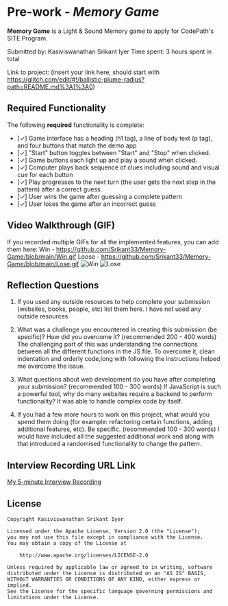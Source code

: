 # Pre-work - *Memory Game*

**Memory Game** is a Light & Sound Memory game to apply for CodePath's SITE Program. 

Submitted by: Kasiviswanathan Srikant Iyer
Time spent: 3 hours spent in total

Link to project: (insert your link here, should start with https://glitch.com/edit/#!/ballistic-plume-radius?path=README.md%3A1%3A0)

## Required Functionality

The following **required** functionality is complete:

* [✓] Game interface has a heading (h1 tag), a line of body text (p tag), and four buttons that match the demo app
* [✓] "Start" button toggles between "Start" and "Stop" when clicked. 
* [✓] Game buttons each light up and play a sound when clicked. 
* [✓] Computer plays back sequence of clues including sound and visual cue for each button
* [✓] Play progresses to the next turn (the user gets the next step in the pattern) after a correct guess. 
* [✓] User wins the game after guessing a complete pattern
* [✓] User loses the game after an incorrect guess


## Video Walkthrough (GIF)

If you recorded multiple GIFs for all the implemented features, you can add them here:
Win - https://github.com/Srikant33/Memory-Game/blob/main/Win.gif
Loose - https://github.com/Srikant33/Memory-Game/blob/main/Lose.gif
![Win](https://user-images.githubusercontent.com/96463545/161367249-c3832a16-c4ed-44bd-9624-8fe769168782.gif)
![Lose](https://user-images.githubusercontent.com/96463545/161367250-6675e60b-9334-41b9-9f41-3bad42964f39.gif)

## Reflection Questions
1. If you used any outside resources to help complete your submission (websites, books, people, etc) list them here. 
I have not used any outside resources 

2. What was a challenge you encountered in creating this submission (be specific)? How did you overcome it? (recommended 200 - 400 words) 
The challenging part of this was understanding the connections between all the different functions in the JS file. To overcome it, clean indentation and orderly code,long with following the instructions helped me overcome the issue.

3. What questions about web development do you have after completing your submission? (recommended 100 - 300 words) 
If JavaScript is such a powerful tool, why do many websites require a backend to perform functionality? It was able to handle complex code by itself.

4. If you had a few more hours to work on this project, what would you spend them doing (for example: refactoring certain functions, adding additional features, etc). Be specific. (recommended 100 - 300 words) 
I would have included all the suggested additional work and along with that introduced a randomised functionality to change the pattern.



## Interview Recording URL Link

[My 5-minute Interview Recording](https://www.loom.com/share/1a1b4b75c99b4953b610a7b09f754302)


## License

    Copyright Kasiviswanathan Srikant Iyer

    Licensed under the Apache License, Version 2.0 (the "License");
    you may not use this file except in compliance with the License.
    You may obtain a copy of the License at

        http://www.apache.org/licenses/LICENSE-2.0

    Unless required by applicable law or agreed to in writing, software
    distributed under the License is distributed on an "AS IS" BASIS,
    WITHOUT WARRANTIES OR CONDITIONS OF ANY KIND, either express or implied.
    See the License for the specific language governing permissions and
    limitations under the License.
